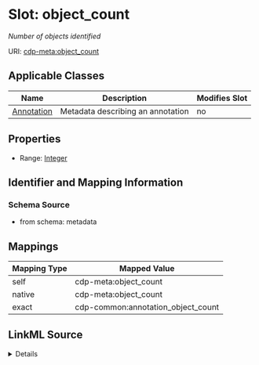 

# Slot: object_count


_Number of objects identified_



URI: [cdp-meta:object_count](metadataobject_count)



<!-- no inheritance hierarchy -->





## Applicable Classes

| Name | Description | Modifies Slot |
| --- | --- | --- |
| [Annotation](Annotation.md) | Metadata describing an annotation |  no  |







## Properties

* Range: [Integer](Integer.md)





## Identifier and Mapping Information







### Schema Source


* from schema: metadata




## Mappings

| Mapping Type | Mapped Value |
| ---  | ---  |
| self | cdp-meta:object_count |
| native | cdp-meta:object_count |
| exact | cdp-common:annotation_object_count |




## LinkML Source

<details>
```yaml
name: object_count
description: Number of objects identified
from_schema: metadata
exact_mappings:
- cdp-common:annotation_object_count
rank: 1000
alias: object_count
owner: Annotation
domain_of:
- Annotation
range: integer
inlined: true
inlined_as_list: true

```
</details>
